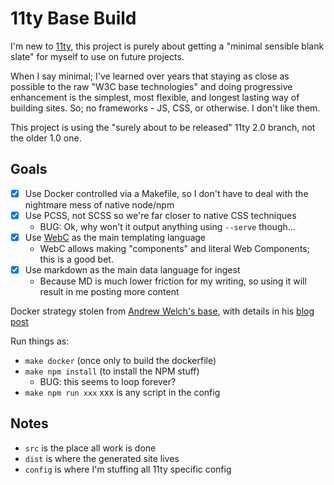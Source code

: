 # 11ty Base Build

I'm new to [11ty](https://www.11ty.dev/), this project is purely about getting a "minimal sensible blank slate" for myself to use on future projects.

When I say minimal; I've learned over years that staying as close as possible to the raw "W3C base technologies" and doing progressive enhancement is the simplest, most flexible, and longest lasting way of building sites. So; no frameworks - JS, CSS, or otherwise. I don't like them.

This project is using the "surely about to be released" 11ty 2.0 branch, not the older 1.0 one.

## Goals

- [x] Use Docker controlled via a Makefile, so I don't have to deal with the nightmare mess of native node/npm
- [x] Use PCSS, not SCSS so we're far closer to native CSS techniques
  - BUG: Ok, why won't it output anything using `--serve` though...
- [x] Use [WebC](https://www.11ty.dev/docs/languages/webc/) as the main templating language
  - WebC allows making "components" and literal Web Components; this is a good bet.
- [x] Use markdown as the main data language for ingest
  - Because MD is much lower friction for my writing, so using it will result in me posting more content

Docker strategy stolen from [Andrew Welch's base](https://github.com/nystudio107/eleventy-base-blog/tree/feature/docker), with details in his [blog post](https://nystudio107.com/blog/run-your-node-js-apps-buildchains-via-docker)

Run things as:

- `make docker` (once only to build the dockerfile)
- `make npm install` (to install the NPM stuff)
  - BUG: this seems to loop forever?
- `make npm run xxx` xxx is any script in the config

## Notes

- `src` is the place all work is done
- `dist` is where the generated site lives
- `config` is where I'm stuffing all 11ty specific config
